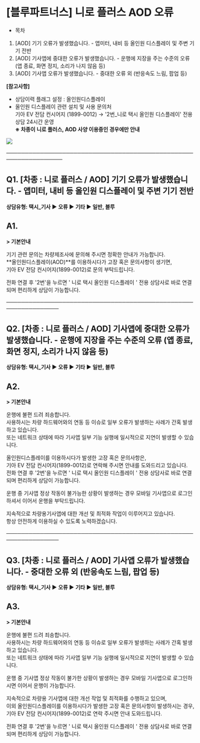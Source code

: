 # [블루파트너스] 니로 플러스 AOD 오류

* 목차

1. [AOD] 기기 오류가 발생했습니다. - 앱미터, 내비 등 올인원 디스플레이 및 주변 기기 전반
2. [AOD] 기사앱에 중대한 오류가 발생했습니다. - 운행에 지장을 주는 수준의 오류  
   (앱 종료, 화면 정지, 소리가 나지 않음 등)
3. [AOD] 기사앱 오류가 발생했습니다. - 중대한 오류 외 (반응속도 느림, 팝업 등)

**[참고사항]**

* 상담이력 플래그 설정 : 올인원디스플레이
* 올인원 디스플레이 관련 설치 및 사용 문의처   
  기아 EV 전담 컨시어지 (1899-0012) → '2번\_니로 택시 올인원 디스플레이' 전용 상담 24시간 운영  
  **※ 차종이 니로 플러스, AOD 사양 이용중인 경우에만 안내**

![](https://kakaomobilitysupport.zendesk.com/hc/article_attachments/33029327727385)

─────────────────────────────────────────────────────────────────

**Q1. [차종 : 니로 플러스 / AOD] 기기 오류가 발생했습니다.  - 앱미터, 내비 등 올인원 디스플레이 및 주변 기기 전반**
----------------------------------------------------------------------------

****상담유형: 택시\_기사 ▶ 오류 ▶ 기타 ▶ 일반, 블루****

**A1.**
-------

**> 기본안내**

기기 관련 문의는 차량제조사에 문의해 주시면 정확한 안내가 가능합니다.   
**올인원디스플레이(AOD)**를 이용하시다가 고장 혹은 문의사항이 생기면,   
기아 EV 전담 컨시어지(1899-0012)로 문의 부탁드립니다.

전화 연결 후 '2번'을 누르면 ' 니로 택시 올인원 디스플레이 ' 전용 상담사로 바로 연결되며 편리하게 상담이 가능합니다.

────────────────────────────────────────────────────────────────

**Q2.** **[차종 : 니로 플러스 / AOD]** **기사앱에 중대한 오류가 발생했습니다.** **- 운행에 지장을 주는 수준의 오류 (앱 종료, 화면 정지, 소리가 나지 않음 등)**
-----------------------------------------------------------------------------------------------------------

****상담유형: 택시\_기사 ▶ 오류 ▶ 기타 ▶ 일반, 블루****

**A2.**
-------

**> 기본안내**

운행에 불편 드려 죄송합니다.   
사용하시는 차량 하드웨어와의 연동 등 이슈로 일부 오류가 발생하는 사례가 간혹 발생하고 있습니다.  
또는 네트워크 상태에 따라 기사앱 일부 기능 실행에 일시적으로 지연이 발생할 수 있습니다.  
  
올인원디스플레이를 이용하시다가 발생한 고장 혹은 문의사항은,  
기아 EV 전담 컨시어지(1899-0012)로 연락해 주시면 안내를 도와드리고 있습니다.  
전화 연결 후 '2번'을 누르면 ' 니로 택시 올인원 디스플레이 ' 전용 상담사로 바로 연결되며 편리하게 상담이 가능합니다.

운행 중 기사앱 정상 작동이 불가능한 상황이 발생하는 경우 모바일 기사앱으로 로그인하셔서 이어서 운행을 부탁드립니다.

지속적으로 차량용기사앱에 대한 개선 및 최적화 작업이 이루어지고 있습니다.  
항상 안전하게 이용하실 수 있도록 노력하겠습니다.

────────────────────────────────────────────────────────────────

**Q3.** **[차종 : 니로 플러스 / AOD]** **기사앱 오류가 발생했습니다.** **- 중대한 오류 외 (반응속도 느림, 팝업 등)**
----------------------------------------------------------------------------------

****상담유형: 택시\_기사 ▶ 오류 ▶ 기타 ▶ 일반, 블루****

**A3.**
-------

**> 기본안내**

운행에 불편 드려 죄송합니다.  
사용하시는 차량 하드웨어와의 연동 등 이슈로 일부 오류가 발생하는 사례가 간혹 발생하고 있습니다.   
또는 네트워크 상태에 따라 기사앱 일부 기능 실행에 일시적으로 지연이 발생할 수 있습니다.

운행 중 기사앱 정상 작동이 불가한 상황이 발생하는 경우 모바일 기사앱으로 로그인하시면 이어서 운행이 가능합니다.

지속적으로 차량용 기사앱에 대한 개선 작업 및 최적화를 수행하고 있으며,  
이외 올인원디스플레이를 이용하시다가 발생한 고장 혹은 문의사항이 발생하시는 경우,   
기아 EV 전담 컨시어지(1899-0012)로 연락 주시면 안내 도와드립니다.

전화 연결 후 '2번'을 누르면 ' 니로 택시 올인원 디스플레이 ' 전용 상담사로 바로 연결되며 편리하게 상담이 가능합니다.